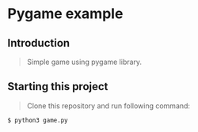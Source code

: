 # Pygame example

## Introduction

> Simple game using pygame library.

## Starting this project

> Clone this repository and run following command:
```
$ python3 game.py
```
